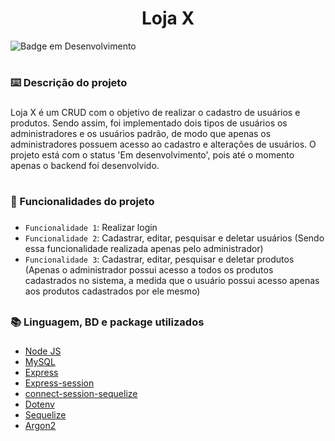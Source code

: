<h1 align="center">Loja X</h1>

![Badge em Desenvolvimento](http://img.shields.io/static/v1?label=STATUS&message=EM%20DESENVOLVIMENTO&color=GREEN&style=for-the-badge)

# <h3>:keyboard: Descrição do projeto<h3/>
<p>Loja X é um CRUD com o objetivo de realizar o cadastro de usuários e produtos. Sendo assim, foi implementado dois tipos de usuários os administradores e os usuários padrão, de modo que apenas os administradores possuem acesso ao cadastro e alterações de usuários. O projeto está com o status 'Em desenvolvimento', pois até o momento apenas o backend foi desenvolvido.<p/>

# <h3>:hammer: Funcionalidades do projeto<h3/>
- `Funcionalidade 1`: Realizar login
- `Funcionalidade 2`: Cadastrar, editar, pesquisar e deletar usuários (Sendo essa funcionalidade realizada apenas pelo administrador)
- `Funcionalidade 3`:  Cadastrar, editar, pesquisar e deletar produtos (Apenas o administrador possui acesso a todos os produtos cadastrados no sistema, a medida que o usuário possui acesso apenas aos produtos cadastrados por ele mesmo)
  
 ## <h3>:books: Linguagem, BD e package utilizados<h3/>

- [Node JS](https://nodejs.org/dist/latest-v18.x/docs/api/synopsis.html)
- [MySQL](https://www.mysql.com/)
- [Express](https://expressjs.com/pt-br/)
- [Express-session](https://www.npmjs.com/package/express-session)
- [connect-session-sequelize](https://www.npmjs.com/package/connect-session-sequelize)
- [Dotenv](https://www.npmjs.com/package/dotenv)
- [Sequelize](https://sequelize.org/)
- [Argon2](https://www.npmjs.com/package/argon2)
